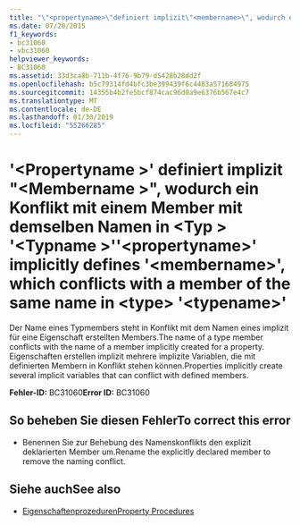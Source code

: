 ```yaml
---
title: "\"<propertyname>\"definiert implizit\"<membername>\", wodurch ein Konflikt mit einem Member mit demselben Namen in <type> \"<typename>\""
ms.date: 07/20/2015
f1_keywords:
- bc31060
- vbc31060
helpviewer_keywords:
- BC31060
ms.assetid: 33d3ca8b-711b-4f76-9b79-d5428b28dd2f
ms.openlocfilehash: b5c79314fd4bfc3be399439f6c4483a571684975
ms.sourcegitcommit: 14355b4b2fe5bcf874cac96d0a9e6376b567e4c7
ms.translationtype: MT
ms.contentlocale: de-DE
ms.lasthandoff: 01/30/2019
ms.locfileid: "55266285"
---
```

# <a name="propertyname-implicitly-defines-membername-which-conflicts-with-a-member-of-the-same-name-in-type-typename"></a><span data-ttu-id="d1343-102">'\<Propertyname >' definiert implizit "\<Membername >", wodurch ein Konflikt mit einem Member mit demselben Namen in \<Typ > '\<Typname >'</span><span class="sxs-lookup"><span data-stu-id="d1343-102">'\<propertyname>' implicitly defines '\<membername>', which conflicts with a member of the same name in \<type> '\<typename>'</span></span>
<span data-ttu-id="d1343-103">Der Name eines Typmembers steht in Konflikt mit dem Namen eines implizit für eine Eigenschaft erstellten Members.</span><span class="sxs-lookup"><span data-stu-id="d1343-103">The name of a type member conflicts with the name of a member implicitly created for a property.</span></span> <span data-ttu-id="d1343-104">Eigenschaften erstellen implizit mehrere implizite Variablen, die mit definierten Membern in Konflikt stehen können.</span><span class="sxs-lookup"><span data-stu-id="d1343-104">Properties implicitly create several implicit variables that can conflict with defined members.</span></span>  
  
 <span data-ttu-id="d1343-105">**Fehler-ID:** BC31060</span><span class="sxs-lookup"><span data-stu-id="d1343-105">**Error ID:** BC31060</span></span>  
  
## <a name="to-correct-this-error"></a><span data-ttu-id="d1343-106">So beheben Sie diesen Fehler</span><span class="sxs-lookup"><span data-stu-id="d1343-106">To correct this error</span></span>  
  
-   <span data-ttu-id="d1343-107">Benennen Sie zur Behebung des Namenskonflikts den explizit deklarierten Member um.</span><span class="sxs-lookup"><span data-stu-id="d1343-107">Rename the explicitly declared member to remove the naming conflict.</span></span>  
  
## <a name="see-also"></a><span data-ttu-id="d1343-108">Siehe auch</span><span class="sxs-lookup"><span data-stu-id="d1343-108">See also</span></span>

- [<span data-ttu-id="d1343-109">Eigenschaftenprozeduren</span><span class="sxs-lookup"><span data-stu-id="d1343-109">Property Procedures</span></span>](../../visual-basic/programming-guide/language-features/procedures/property-procedures.md)

